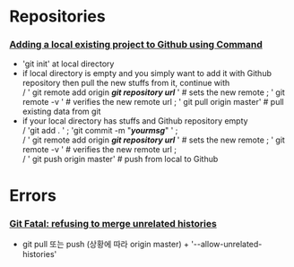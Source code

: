 # Repositories
### [Adding a local existing project to Github using Command](https://help.github.com/en/github/importing-your-projects-to-github/adding-an-existing-project-to-github-using-the-command-line)
- 'git init' at local directory
- if local directory is empty and you simply want to add it with Github repository then pull the new stuffs from it, continue with <br>
/ ' git remote add origin ***git repository url*** '  # sets the new remote ; ' git remote -v ' # verifies the new remote url ; ' git pull origin master' # pull existing data from git 
- if your local directory has stuffs and Github repository empty<br>
/ 'git add . ' ; 'git commit -m "***yourmsg***" ' ; <br>
/ ' git remote add origin ***git repository url*** '  # sets the new remote ; ' git remote -v ' # verifies the new remote url ; <br>
/ ' git push origin master' # push from local to Github 


# Errors
### [Git Fatal: refusing to merge unrelated histories](https://ndb796.tistory.com/275)
- git pull 또는 push (상황에 따라 origin master) + '--allow-unrelated-histories'
